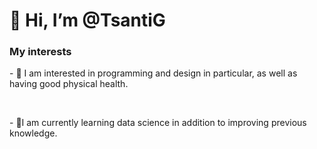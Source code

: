 <h1>👋 Hi, I’m @TsantiG</h1>
<h3>My interests</h3>


<p>- 👀 I am interested in programming and design in particular, as well as having good physical health.</p> <br>
<p>- 🌱I am currently learning data science in addition to improving previous knowledge.</p>


